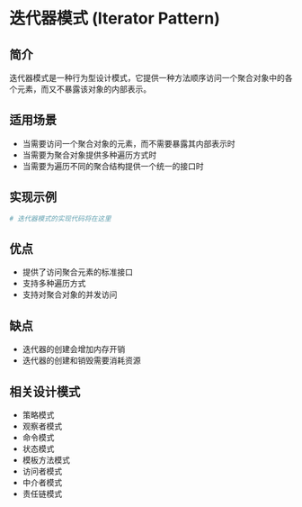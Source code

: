 # 迭代器模式 (Iterator Pattern)

## 简介
迭代器模式是一种行为型设计模式，它提供一种方法顺序访问一个聚合对象中的各个元素，而又不暴露该对象的内部表示。

## 适用场景
- 当需要访问一个聚合对象的元素，而不需要暴露其内部表示时
- 当需要为聚合对象提供多种遍历方式时
- 当需要为遍历不同的聚合结构提供一个统一的接口时

## 实现示例
```python
# 迭代器模式的实现代码将在这里
```

## 优点
- 提供了访问聚合元素的标准接口
- 支持多种遍历方式
- 支持对聚合对象的并发访问

## 缺点
- 迭代器的创建会增加内存开销
- 迭代器的创建和销毁需要消耗资源

## 相关设计模式
- 策略模式
- 观察者模式
- 命令模式
- 状态模式
- 模板方法模式
- 访问者模式
- 中介者模式
- 责任链模式
